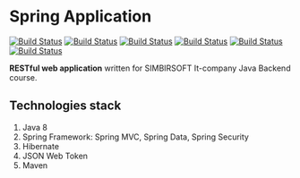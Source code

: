 # Spring Application
[![Build Status](https://img.shields.io/badge/Spring-6DB33F?style=for-the-badge&logo=spring&logoColor=white)]() [![Build Status](https://img.shields.io/badge/JWT-000000?style=for-the-badge&logo=JSON%20web%20tokens&logoColor=white)]() [![Build Status](https://img.shields.io/badge/apache_maven-C71A36?style=for-the-badge&logo=apachemaven&logoColor=white)]() [![Build Status](https://img.shields.io/badge/MySQL-005C84?style=for-the-badge&logo=mysql&logoColor=white)]() [![Build Status](https://img.shields.io/badge/Java-ED8B00?style=for-the-badge&logo=java&logoColor=white)]() [![Build Status](https://img.shields.io/badge/Hibernate-59666C?style=for-the-badge&logo=Hibernate&logoColor=white)]() 

**RESTful web application** written for SIMBIRSOFT It-company Java Backend course. 

## Technologies stack
1. Java 8
2. Spring Framework: Spring MVC, Spring Data, Spring Security
3. Hibernate
4. JSON Web Token
5. Maven
